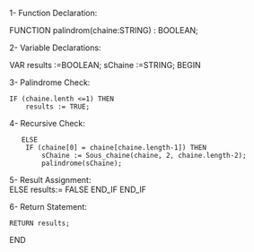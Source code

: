 
1- Function Declaration:

FUNCTION palindrom(chaine:STRING) : BOOLEAN;

2- Variable Declarations:

VAR
    results :=BOOLEAN;
    sChaine :=STRING;
BEGIN

3- Palindrome Check:

    IF (chaine.lenth <=1) THEN 
        results := TRUE;

4- Recursive Check:     

       ELSE
        IF (chaine[0] = chaine[chaine.length-1]) THEN
            sChaine := Sous_chaine(chaine, 2, chaine.length-2); 
            palindrome(sChaine);

          
5- Result Assignment:            
            ELSE
            results:= FALSE
        END_IF
    END_IF

6- Return Statement:

    RETURN results;
END
